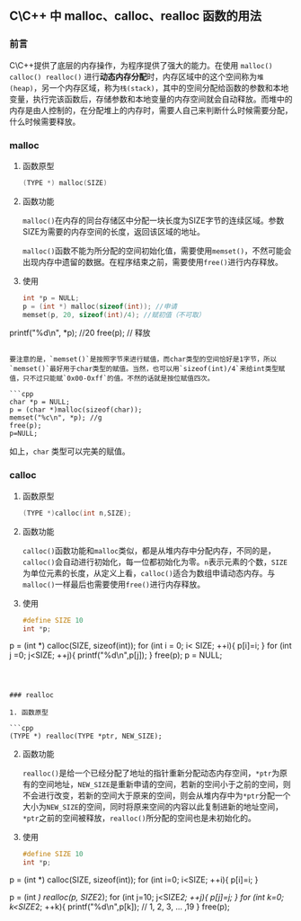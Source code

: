 ﻿## C\C++ 中 malloc、calloc、realloc 函数的用法

### 前言

C\C++提供了底层的内存操作，为程序提供了强大的能力。在使用 `malloc() calloc() realloc()` 进行**动态内存分配**时，内存区域中的这个空间称为`堆(heap)`，另一个内存区域，称为`栈(stack)`，其中的空间分配给函数的参数和本地变量，执行完该函数后，存储参数和本地变量的内存空间就会自动释放。而堆中的内存是由人控制的，在分配堆上的内存时，需要人自己来判断什么时候需要分配，什么时候需要释放。



### malloc

1. 函数原型

   ```cpp
   (TYPE *) malloc(SIZE)
   ```

2. 函数功能

   `malloc()`在内存的同台存储区中分配一块长度为SIZE字节的连续区域。参数SIZE为需要的内存空间的长度，返回该区域的地址。
   
   `malloc()`函数不能为所分配的空间初始化值，需要使用`memset()`，不然可能会出现内存中遗留的数据。在程序结束之前，需要使用`free()`进行内存释放。

3. 使用

   ```cpp
   int *p = NULL;
   p = (int *) malloc(sizeof(int)); //申请
   memset(p, 20, sizeof(int)/4); //赋初值（不可取）
printf("%d\n", *p); //20
   free(p); // 释放
   ```
   
   要注意的是，`memset()`是按照字节来进行赋值，而char类型的空间恰好是1字节，所以`memset()`最好用于char类型的赋值。当然，也可以用`sizeof(int)/4`来给int类型赋值，只不过只能赋`0x00-0xff`的值。不然的话就是按位赋值四次。
   
   ```cpp
   char *p = NULL;
   p = (char *)malloc(sizeof(char));
   memset("%c\n", *p); //g
   free(p);
   p=NULL;
   ```
   
   如上，`char` 类型可以完美的赋值。

### calloc

1. 函数原型

   ```cpp
   (TYPE *)calloc(int n,SIZE);
   ```

2. 函数功能

   `calloc()`函数功能和`malloc`类似，都是从堆内存中分配内存，不同的是，`calloc()`会自动进行初始化，每一位都初始化为零。`n`表示元素的个数，`SIZE`为单位元素的长度，从定义上看，`calloc()`适合为数组申请动态内存。与`malloc()`一样最后也需要使用`free()`进行内存释放。

3. 使用

   ```cpp
   #define SIZE 10
   int *p;
p = (int *) calloc(SIZE, sizeof(int));
   for (int i = 0; i< SIZE; ++i){
       p[i]=i;
   }
   for (int j =0; j<SIZE; ++j){
       printf("%d\n",p[j]);
   }
   free(p);
   p = NULL;
   ```
   
   

### realloc

1. 函数原型

   ```cpp
   (TYPE *) realloc(TYPE *ptr, NEW_SIZE);
   ```

2. 函数功能

   `realloc()`是给一个已经分配了地址的指针重新分配动态内存空间，`*ptr`为原有的空间地址，`NEW_SIZE`是重新申请的空间，若新的空间小于之前的空间，则不会进行改变，若新的空间大于原来的空间，则会从堆内存中为`*ptr`分配一个大小为`NEW_SIZE`的空间，同时将原来空间的内容以此复制进新的地址空间，`*ptr`之前的空间被释放，`realloc()`所分配的空间也是未初始化的。

3. 使用

   ```cpp
   #define SIZE 10
   int *p;
p = (int *) calloc(SIZE, sizeof(int));
   for (int i=0; i<SIZE; ++i){
       p[i]=i;
   }
   
   p = (int *) realloc(p, SIZE*2);
   for (int j=10; j<SIZE*2; ++j){
       p[j]=j;
   }
   for (int k=0; k<SIZE*2; ++k){
       printf("%d\n",p[k]); // 1, 2, 3, ... ,19
   }
   free(p);
   ```
   
   

